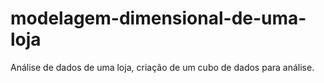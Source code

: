 # modelagem-dimensional-de-uma-loja
Análise de dados de uma loja, criação de um cubo de dados para análise.
